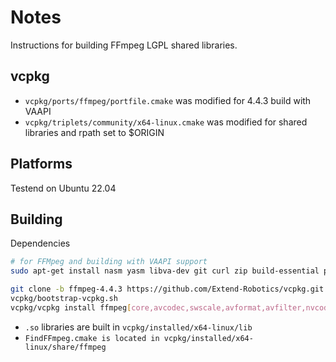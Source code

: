 # Notes

Instructions for building FFmpeg LGPL shared libraries.


## vcpkg

- `vcpkg/ports/ffmpeg/portfile.cmake` was modified for 4.4.3 build with VAAPI
- `vcpkg/triplets/community/x64-linux.cmake` was modified for shared libraries and rpath set to $ORIGIN

## Platforms

Testend on Ubuntu 22.04

## Building

Dependencies

```bash
# for FFMpeg and building with VAAPI support
sudo apt-get install nasm yasm libva-dev git curl zip build-essential pkg-config python3
```

```bash
git clone -b ffmpeg-4.4.3 https://github.com/Extend-Robotics/vcpkg.git
vcpkg/bootstrap-vcpkg.sh
vcpkg/vcpkg install ffmpeg[core,avcodec,swscale,avformat,avfilter,nvcodec]
```

- `.so` libraries are built in `vcpkg/installed/x64-linux/lib`
- `FindFFmpeg.cmake is located in vcpkg/installed/x64-linux/share/ffmpeg`
